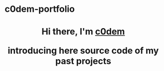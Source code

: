 # c0dem-portfolio
<h1 align="center">Hi there, I'm <a href="https://daniilshat.ru/" target="_blank">c0dem</a>

introducing here source code of my past projects 


